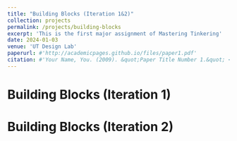 ```yaml
---
title: "Building Blocks (Iteration 1&2)"
collection: projects
permalink: /projects/building-blocks
excerpt: 'This is the first major assignment of Mastering Tinkering'
date: 2024-01-03
venue: 'UT Design Lab'
paperurl: #'http://academicpages.github.io/files/paper1.pdf'
citation: #'Your Name, You. (2009). &quot;Paper Title Number 1.&quot; <i>Journal 1</i>. 1(1).'
---
```


# Building Blocks (Iteration 1)


# Building Blocks (Iteration 2)
